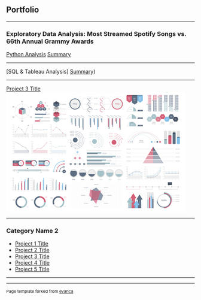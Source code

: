 ## Portfolio

---

### Exploratory Data Analysis: Most Streamed Spotify Songs vs. 66th Annual Grammy Awards

[Python Analysis](/Spotify_2023.ipynb)
[Summary](https://docs.google.com/presentation/d/1xpw4xdOtFHYPvd6e3TejPyk2Y2nIEfoGyNm1Wo5xpPU/edit?usp=sharing)

---
[SQL & Tableau Analysis]
[Summary](https://docs.google.com/presentation/d/1UQkvK04-quuLKH9fwdtS4wHUmmw16Ja5hu5we6HnKw8/edit?usp=sharing))

---
[Project 3 Title](http://example.com/)
<img src="images/dummy_thumbnail.jpg?raw=true"/>

---

### Category Name 2

- [Project 1 Title](http://example.com/)
- [Project 2 Title](http://example.com/)
- [Project 3 Title](http://example.com/)
- [Project 4 Title](http://example.com/)
- [Project 5 Title](http://example.com/)

---




---
<p style="font-size:11px">Page template forked from <a href="https://github.com/evanca/quick-portfolio">evanca</a></p>
<!-- Remove above link if you don't want to attibute -->
